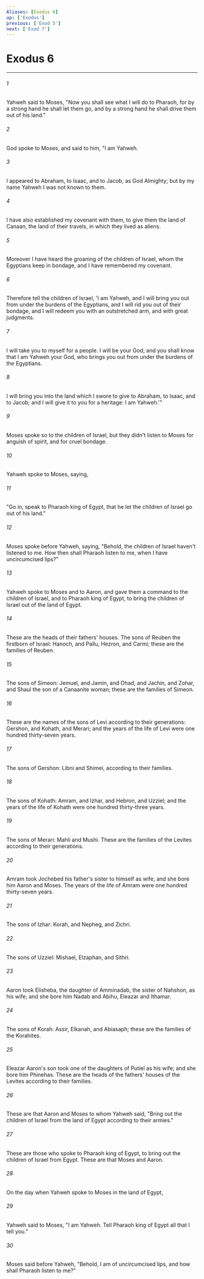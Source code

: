 ```yaml
---
Aliases: [Exodus 6]
up: ['Exodus']
previous: ['Exod 5']
next: ['Exod 7']
---
```

# Exodus 6
***





###### 1 

Yahweh said to Moses, "Now you shall see what I will do to Pharaoh, for by a strong hand he shall let them go, and by a strong hand he shall drive them out of his land." 



###### 2 

God spoke to Moses, and said to him, "I am Yahweh. 



###### 3 

I appeared to Abraham, to Isaac, and to Jacob, as God Almighty; but by my name Yahweh I was not known to them. 



###### 4 

I have also established my covenant with them, to give them the land of Canaan, the land of their travels, in which they lived as aliens. 



###### 5 

Moreover I have heard the groaning of the children of Israel, whom the Egyptians keep in bondage, and I have remembered my covenant. 



###### 6 

Therefore tell the children of Israel, 'I am Yahweh, and I will bring you out from under the burdens of the Egyptians, and I will rid you out of their bondage, and I will redeem you with an outstretched arm, and with great judgments. 



###### 7 

I will take you to myself for a people. I will be your God; and you shall know that I am Yahweh your God, who brings you out from under the burdens of the Egyptians. 



###### 8 

I will bring you into the land which I swore to give to Abraham, to Isaac, and to Jacob; and I will give it to you for a heritage: I am Yahweh.'" 



###### 9 

Moses spoke so to the children of Israel, but they didn't listen to Moses for anguish of spirit, and for cruel bondage. 



###### 10 

Yahweh spoke to Moses, saying, 



###### 11 

"Go in, speak to Pharaoh king of Egypt, that he let the children of Israel go out of his land." 



###### 12 

Moses spoke before Yahweh, saying, "Behold, the children of Israel haven't listened to me. How then shall Pharaoh listen to me, when I have uncircumcised lips?" 



###### 13 

Yahweh spoke to Moses and to Aaron, and gave them a command to the children of Israel, and to Pharaoh king of Egypt, to bring the children of Israel out of the land of Egypt. 



###### 14 

These are the heads of their fathers' houses. The sons of Reuben the firstborn of Israel: Hanoch, and Pallu, Hezron, and Carmi; these are the families of Reuben. 



###### 15 

The sons of Simeon: Jemuel, and Jamin, and Ohad, and Jachin, and Zohar, and Shaul the son of a Canaanite woman; these are the families of Simeon. 



###### 16 

These are the names of the sons of Levi according to their generations: Gershon, and Kohath, and Merari; and the years of the life of Levi were one hundred thirty-seven years. 



###### 17 

The sons of Gershon: Libni and Shimei, according to their families. 



###### 18 

The sons of Kohath: Amram, and Izhar, and Hebron, and Uzziel; and the years of the life of Kohath were one hundred thirty-three years. 



###### 19 

The sons of Merari: Mahli and Mushi. These are the families of the Levites according to their generations. 



###### 20 

Amram took Jochebed his father's sister to himself as wife; and she bore him Aaron and Moses. The years of the life of Amram were one hundred thirty-seven years. 



###### 21 

The sons of Izhar: Korah, and Nepheg, and Zichri. 



###### 22 

The sons of Uzziel: Mishael, Elzaphan, and Sithri. 



###### 23 

Aaron took Elisheba, the daughter of Amminadab, the sister of Nahshon, as his wife; and she bore him Nadab and Abihu, Eleazar and Ithamar. 



###### 24 

The sons of Korah: Assir, Elkanah, and Abiasaph; these are the families of the Korahites. 



###### 25 

Eleazar Aaron's son took one of the daughters of Putiel as his wife; and she bore him Phinehas. These are the heads of the fathers' houses of the Levites according to their families. 



###### 26 

These are that Aaron and Moses to whom Yahweh said, "Bring out the children of Israel from the land of Egypt according to their armies." 



###### 27 

These are those who spoke to Pharaoh king of Egypt, to bring out the children of Israel from Egypt. These are that Moses and Aaron. 



###### 28 

On the day when Yahweh spoke to Moses in the land of Egypt, 



###### 29 

Yahweh said to Moses, "I am Yahweh. Tell Pharaoh king of Egypt all that I tell you." 



###### 30 

Moses said before Yahweh, "Behold, I am of uncircumcised lips, and how shall Pharaoh listen to me?"
